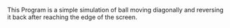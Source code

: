 This Program is a simple simulation of ball moving diagonally and reversing it back after reaching the edge of the screen.